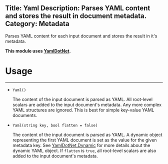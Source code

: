 Title: Yaml
Description: Parses YAML content and stores the result in document metadata.
Category: Metadata
---
Parses YAML content for each input document and stores the result in it's metadata.

**This module uses [YamlDotNet](http://aaubry.net/pages/yamldotnet.html).**

# Usage
---
  - `Yaml()`
  
    The content of the input document is parsed as YAML. All root-level scalars are added to the input document's metadata. Any more complex YAML structures are ignored. This is best for simple key-value YAML documents.
	
  - `Yaml(string key, bool flatten = false)`
  
    The content of the input document is parsed as YAML. A dynamic object representing the first YAML document is set as the value for the given metadata key. See [YamlDotNet.Dynamic](https://github.com/aaubry/YamlDotNet.Dynamic) for more details about the dynamic YAML object. If `flatten` is `true`, all root-level scalars are also added to the input document's metadata.